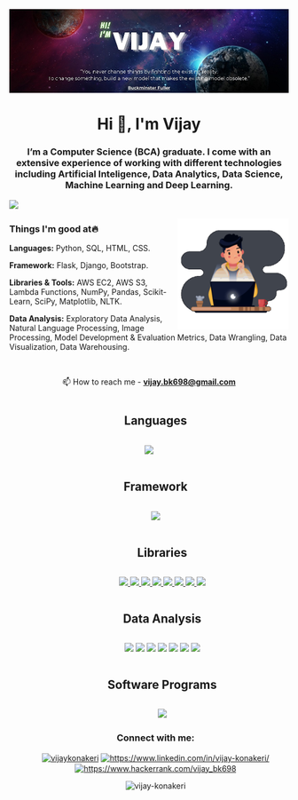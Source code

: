 <img align="center" alt="main" src="https://github.com/Vijay-konakeri/Vijay-konakeri/blob/main/main.jpg">
<h1 align="center">Hi 👋, I'm Vijay</h1>
<h3 align="center">I’m a Computer Science (BCA) graduate. I come with an extensive experience of working with different technologies including Artificial Inteligence, Data Analytics, Data Science, Machine Learning and Deep Learning.</h3>

<img src="https://user-images.githubusercontent.com/73097560/115834477-dbab4500-a447-11eb-908a-139a6edaec5c.gif"><br>

<img align="right" alt="verified" width="200" src="https://github.com/Vijay-konakeri/Vijay-konakeri/blob/main/coder.gif">

### Things I'm good at:fire:

**Languages:** Python, SQL, HTML, CSS.

**Framework:** Flask, Django, Bootstrap.

**Libraries & Tools:** AWS EC2, AWS S3, Lambda Functions, NumPy, Pandas, Scikit-Learn, SciPy, Matplotlib, NLTK.

**Data Analysis:** Exploratory Data Analysis, Natural Language Processing, Image Processing, Model Development & Evaluation Metrics, Data Wrangling, Data Visualization, Data Warehousing.




<br>
<p align="center"> 📫 How to reach me - <a href="https://mail.google.com/mail/u/0/#inbox?compose=new"><strong>vijay.bk698@gmail.com</strong></a></p>

<ul align="center">
  <h2 style="display: inline-block">Languages</h2>
  </ul>
<p align="center">
  <a href="https://skillicons.dev">
    <img src="https://skillicons.dev/icons?i=python,mysql,html,css,js&perline=5" />
    
   <ul align="center">
   <h2 style="display: inline-block">Framework</h2>
   </ul>
   <ul align="center">
    <img src="https://skillicons.dev/icons?i=django,flask,bootstrap&perline=3" />
     
   <ul align="center">
   <h2 style="display: inline-block">Libraries </h2>
   </ul>
   <ul align="center">
   <img src="https://img.shields.io/badge/-TensorFlow-red?style=flat&logo=TensorFlow&logoColor=ffffff">
   <img src="https://img.shields.io/badge/-NumPy-blueviolet?style=flat&logo=NumPy&logoColor=ffffff">
   <img src = "https://img.shields.io/badge/-Pandas-1572B6?style=flat&logo=Pandas&logoColor=white">
   <img src="https://img.shields.io/badge/-Scikit Learn-cc6699?style=flat&logo=Scikit Learn&logoColor=ffffff">
   <img src="https://img.shields.io/badge/-Keras-yellow?style=flat&logo=Keras&logoColor=ffffff">
   <img src="https://img.shields.io/badge/-SciPy-ff69b4?style=flat&logo=SciPy&logoColor=ffffff">
   <img src="https://img.shields.io/badge/-Matplotlib-4DB33D?style=flat&logo=Matplotlib&logoColor=FFFFFF">
   <img src="https://img.shields.io/badge/-OpenCV-red?style=flat&logo=OpenCV&logoColor=FFFFFF">
  </a>
</p> 
</ul>
  
  <ul align="center">
   <h2 style="display: inline-block">Data Analysis </h2>
   </ul>
   <ul align="center">
   <img src="https://img.shields.io/badge/-Exploratory Data Analysis-blue?style=flat&logo=Exploratory Data Analysis&logoColor=ffffff">
   <img src="https://img.shields.io/badge/-Natural Language Processing-red?style=flat&logo=Natural Language Processing&logoColor=ffffff">
   <img src = "https://img.shields.io/badge/-Image Processing-1572B6?style=flat&logo=Image Processing&logoColor=white">
   <img src="https://img.shields.io/badge/-Model Development & Evaluation Metrics-cc6699?style=flat&logo=Model Development & Evaluation Metrics&logoColor=ffffff">
   <img src="https://img.shields.io/badge/-Data Wrangling-4DB33D?style=flat&logo=Data Wrangling&logoColor=ffffff">
   <img src="https://img.shields.io/badge/-Data Visualization-ff69b4?style=flat&logo=Data Visualization&logoColor=ffffff">
   <img src="https://img.shields.io/badge/-Data Warehousing-yellow?style=flat&logo=Data Warehousing&logoColor=FFFFFF">
  </a>
</p> 
</ul>


  <ul align="center">
   <h2 style="display: inline-block">Software Programs </h2>
   </ul>
   <ul align="center">
    <img src="https://skillicons.dev/icons?i=git,aws,github,vscode,figma,ae,pr,xd,ps,atom,linux&perline=15" />
  </a>
</ul>
 
   
<h3 align="center">Connect with me:</h3>
<p align="center">
<a href="https://twitter.com/vijaykonakeri" target="blank"><img align="center" src="https://raw.githubusercontent.com/rahuldkjain/github-profile-readme-generator/master/src/images/icons/Social/twitter.svg" alt="vijaykonakeri" height="30" width="40" /></a>
<a href="https://linkedin.com/in/https://www.linkedin.com/in/vijay-konakeri/" target="blank"><img align="center" src="https://raw.githubusercontent.com/rahuldkjain/github-profile-readme-generator/master/src/images/icons/Social/linked-in-alt.svg" alt="https://www.linkedin.com/in/vijay-konakeri/" height="30" width="40" /></a>
<a href="https://www.hackerrank.com/https://www.hackerrank.com/vijay_bk698" target="blank"><img align="center" src="https://raw.githubusercontent.com/rahuldkjain/github-profile-readme-generator/master/src/images/icons/Social/hackerrank.svg" alt="https://www.hackerrank.com/vijay_bk698" height="30" width="40" /></a>
</p>

<p align="center"> <img src="https://komarev.com/ghpvc/?username=vijay-konakeri&label=Profile%20views&color=0e75b6&style=flat" alt="vijay-konakeri" /> </p>
